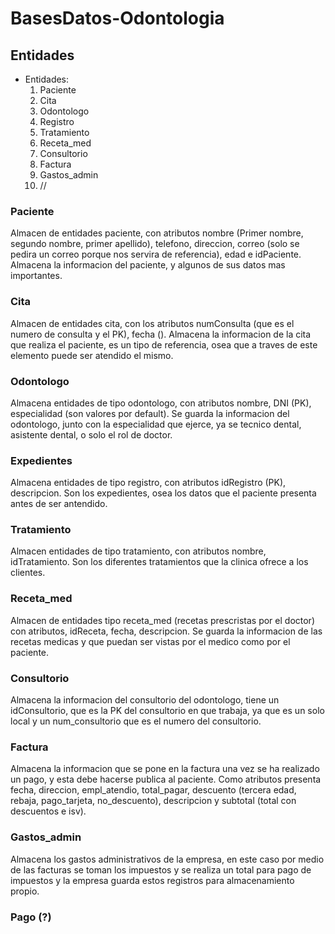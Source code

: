 # BasesDatos-Odontologia

## Entidades
  
  * Entidades:
    1. Paciente
    2. Cita
    3. Odontologo
    4. Registro
    5. Tratamiento
    6. Receta_med
    7. Consultorio
    8. Factura
    9. Gastos_admin
    10.  //

  ### Paciente 
  Almacen de entidades paciente, con atributos nombre (Primer nombre, segundo nombre, primer apellido), telefono, direccion, correo (solo se pedira un correo porque nos servira de referencia), edad e idPaciente. Almacena la informacion del paciente, y algunos de sus datos mas importantes.
  
  ### Cita
  Almacen de entidades cita, con los atributos numConsulta (que es el numero de consulta y el PK), fecha (). Almacena la informacion de la cita que realiza el paciente, es un tipo de referencia, osea que a traves de este elemento puede ser atendido el mismo.
  
  ### Odontologo
  Almacena entidades de tipo odontologo, con atributos nombre, DNI (PK), especialidad (son valores por default). Se guarda la informacion del odontologo, junto con la especialidad que ejerce, ya se tecnico dental, asistente dental, o solo el rol de doctor.
  
  ### Expedientes
  Almacena entidades de tipo registro, con atributos idRegistro (PK), descripcion. Son los expedientes, osea los datos que el paciente presenta antes de ser antendido.
  
  ### Tratamiento
  Almacen entidades de tipo tratamiento, con atributos nombre, idTratamiento. Son los diferentes tratamientos que la clinica ofrece a los clientes.
  
  ### Receta_med
  Almacen de entidades tipo receta_med (recetas prescristas por el doctor) con atributos, idReceta, fecha, descripcion. Se guarda la informacion de las recetas medicas y que puedan ser vistas por el medico como por el paciente.
  
  ### Consultorio
  Almacena la informacion del consultorio del odontologo, tiene un idConsultorio, que es la PK del consultorio en que trabaja, ya que es un solo local y un num_consultorio que es el numero del consultorio. 
  
  ### Factura
  Almacena la informacion que se pone en la factura una vez se ha realizado un pago, y esta debe hacerse publica al paciente. Como atributos presenta fecha, direccion, empl_atendio, total_pagar, descuento (tercera edad, rebaja, pago_tarjeta, no_descuento), descripcion y subtotal (total con descuentos e isv).
  
  ### Gastos_admin
  Almacena los gastos administrativos de la empresa, en este caso por medio de las facturas se toman los impuestos y se realiza un total para pago de impuestos y la empresa guarda estos registros para almacenamiento propio.
  
  ### Pago (?)
  
  
  

    
